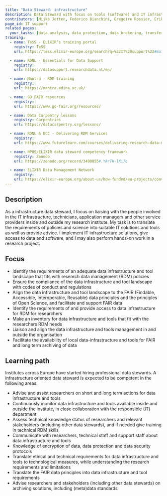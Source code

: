 ```yaml
---
title: "Data Steward: infrastructure"
description: Data Steward with focus on tools (software) and IT infrastructure for data management
contributors: [Mijke Jetten, Federico Bianchini, Gregoire Rossier, Erik Hjerde, Siiri Fuchs, Minna Ahokas, Priit Adler, Alexander Botzki, Robert Andrews, Celia van Gelder, Daniel Wibberg, Graham Hughes, Marko Vidak, Pedro Fernandes, Pinar Alper, Victoria Dominguez D. Angel, Wolmar Nyberg Åkerström, Alexia Cardona]
page_id: IT support
related_pages: 
  your_tasks: [data analysis, data protection, data brokering, transfer, identifiers, storage, data organisation, machine actionability, DM coordination, data provenance]
training:
  - name: TeSS - ELIXIR’s training portal
    registry: TeSS
    url: https://tess.elixir-europe.org/search?q=%22IT%20support%22#materials

  - name: RDNL - Essentials for Data Support
    registry:
    url: https://datasupport.researchdata.nl/en/

  - name: Mantra - RDM training
    registry:
    url: https://mantra.edina.ac.uk/

  - name: GO FAIR resources
    registry:
    url: https://www.go-fair.org/resources/

  - name: Data Carpentry lessons
    registry: Carpentries
    url: https://datacarpentry.org/lessons/

  - name: RDNL & DCC - Delivering RDM Services
    registry:
    url: https://www.futurelearn.com/courses/delivering-research-data-management-services

  - name: NPOS/ELIXIR data steward competency framework
    registry: Zenodo
    url: https://zenodo.org/record/3490855#.YArTH-lKi7o

  - name: ELIXIR Data Management Network
    registry:
    url: https://elixir-europe.org/about-us/how-funded/eu-projects/converge/wp1/dm-coordinators
---
```


## Description
As a infrastructure data steward, I focus on liaising with the people involved in the IT infrastructure, technicians, application managers and other service providers inside and outside my research  institute. My task is to translate the requirements of policies and science into suitable IT solutions and tools as well as provide advice. I implement IT infrastructure solutions, give access to data and software, and I may also perform hands-on work in a research project.

## Focus
* Identify the requirements of an adequate data infrastructure and tool landscape that fits with research data management (RDM) policies
* Ensure the compliance of the data infrastructure and tool landscape with codes of conduct and regulations
* Align the data infrastructure and tool landscape to the FAIR (Findable, Accessible, Interoperable, Reusable) data principles and the principles of Open Science, and facilitate and support FAIR data
* Identify the requirements of and provide access to data infrastructure for RDM for researchers
* Make an inventory for data infrastructure and tools that fit with the researchers RDM needs
* Liaison and align the data infrastructure and tools management in and outside the organisation
* Facilitate the availability of local data-infrastructure and tools for FAIR and long term archiving of data

## Learning path
Institutes across Europe have started hiring professional data stewards. A infrastructure oriented data steward is expected to be competent in the following areas:
* Advise and assist researchers on short and long term actions for data infrastructure and tools
* Continuously monitor data infrastructure and tools available inside and outside the institute, in close collaboration with the responsible (IT) department
* Assess technical knowledge status of researchers and relevant stakeholders (including other data stewards), and if needed give training in technical RDM skills
* Communicate with researchers, technical staff and support staff about data infrastructure and tools
* Knowledge of encryption of data, data protection and data security protocols
* Translate ethical and technical requirements for data infrastructure and tools to technological measures, while understanding the research requirements and limitations
* Translate the FAIR data principles into data infrastructure and tool requirements
* Advise researchers and stakeholders (including other data stewards) on archiving solutions, including (meta)data standards



